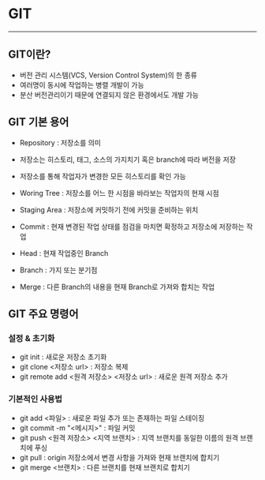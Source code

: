 # GIT
----------
## GIT이란?
- 버전 관리 시스템(VCS, Version Control System)의 한 종류
- 여러명이 동시에 작업하는 병렬 개발이 가능
- 분산 버전관리이기 때문에 연결되지 않은 환경에서도 개발 가능

## GIT 기본 용어
- Repository : 저장소를 의미
 - 저장소는 히스토리, 태그, 소스의 가지치기 혹은 branch에 따라 버전을 저장
 - 저장소를 통해 작업자가 변경한 모든 히스토리를 확인 가능


- Woring Tree : 저장소를 어느 한 시점을 바라보는 작업자의 현재 시점
- Staging Area : 저장소에 커밋하기 전에 커밋을 준비하는 위치
- Commit : 현재 변경된 작업 상태를 점검을 마치면 확정하고 저장소에 저장하는 작업
- Head : 현재 작업중인 Branch
- Branch : 가지 또는 분기점
- Merge : 다른 Branch의 내용을 현재 Branch로 가져와 합치는 작업


## GIT 주요 명령어

### 설정 & 초기화
- git init : 새로운 저장소 초기화
- git clone <저장소 url> : 저장소 복제
- git remote add <원격 저장소> <저장소 url> : 새로운 원격 저장소 추가

### 기본적인 사용법
- git add <파일> : 새로운 파일 추가 또는 존재하는 파일 스테이징
- git commit -m "<메시지>" : 파일 커밋
- git push <원격 저장소> <지역 브랜치> : 지역 브랜치를 동일한 이름의 원격 브랜치에 푸싱
- git pull : origin 저장소에서 변경 사항을 가져와 현재 브랜치에 합치기
- git merge <브랜치> : 다른 브랜치를 현재 브랜치로 합치기
